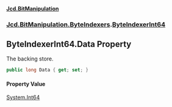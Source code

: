#### [Jcd.BitManipulation](index.md 'index')
### [Jcd.BitManipulation.ByteIndexers](Jcd.BitManipulation.ByteIndexers.md 'Jcd.BitManipulation.ByteIndexers').[ByteIndexerInt64](Jcd.BitManipulation.ByteIndexers.ByteIndexerInt64.md 'Jcd.BitManipulation.ByteIndexers.ByteIndexerInt64')

## ByteIndexerInt64.Data Property

The backing store.

```csharp
public long Data { get; set; }
```

#### Property Value
[System.Int64](https://docs.microsoft.com/en-us/dotnet/api/System.Int64 'System.Int64')